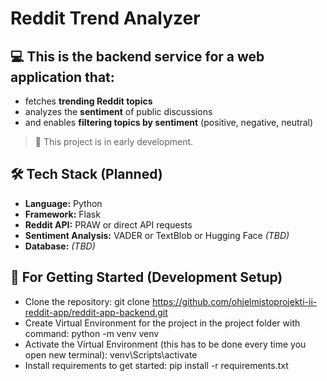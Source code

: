 # Reddit Trend Analyzer

## 💻 This is the backend service for a web application that:
- fetches **trending Reddit topics**
- analyzes the **sentiment** of public discussions
- and enables **filtering topics by sentiment** (positive, negative, neutral)

> 🚧 This project is in early development.


## 🛠️ Tech Stack (Planned)

- **Language:** Python
- **Framework:** Flask 
- **Reddit API:** PRAW or direct API requests
- **Sentiment Analysis:** VADER or TextBlob or Hugging Face *(TBD)*
- **Database:** *(TBD)*

## 🚀 For Getting Started (Development Setup)

- Clone the repository: git clone https://github.com/ohjelmistoprojekti-ii-reddit-app/reddit-app-backend.git
- Create Virtual Environment for the project in the project folder with command: python -m venv venv
- Activate the Virtual Environment (this has to be done every time you open new terminal): venv\Scripts\activate
- Install requirements to get started: pip install -r requirements.txt
